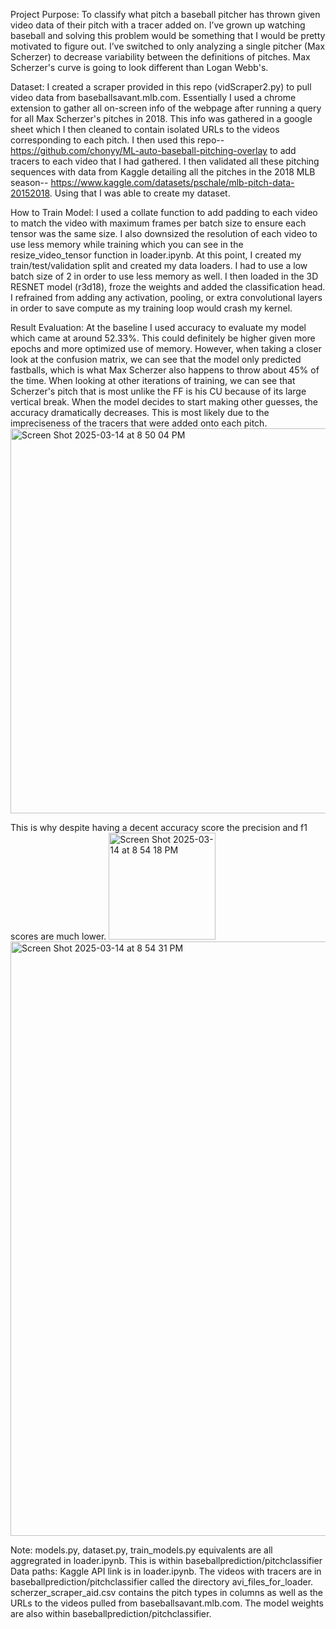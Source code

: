 Project Purpose: To classify what pitch a baseball pitcher has thrown given video data of their pitch with a tracer added on. I’ve grown up watching baseball and solving this problem would be 
something that I would be pretty motivated to figure out. I’ve switched to only analyzing a single pitcher (Max Scherzer) to decrease variability between the definitions of pitches. Max Scherzer's
curve is going to look different than Logan Webb's. 

Dataset: I created a scraper provided in this repo (vidScraper2.py) to pull video data from baseballsavant.mlb.com. Essentially I used a chrome extension to gather all on-screen info of the webpage after running
a query for all Max Scherzer's pitches in 2018. This info was gathered in a google sheet which I then cleaned to contain isolated URLs to the videos corresponding to each pitch. I then used
this repo-- https://github.com/chonyy/ML-auto-baseball-pitching-overlay to add tracers to each video that I had gathered. I then validated all these pitching sequences with data from Kaggle detailing all the
pitches in the 2018 MLB season-- https://www.kaggle.com/datasets/pschale/mlb-pitch-data-20152018. Using that I was able to create my dataset.

How to Train Model: I used a collate function to add padding to each video to match the video with maximum frames per batch size to ensure each tensor was the same size. I also downsized the resolution of each video to use less memory while training which you can see in the resize_video_tensor function in loader.ipynb. At this point, I created my train/test/validation split  and created my data loaders. I had to use a low batch size of 2 in order to use less memory as well. I then loaded in the 3D RESNET model (r3d18), froze the weights and added the classification head. I refrained from adding any activation, pooling, or extra convolutional layers in order to save compute as my training loop would crash my kernel. 

Result Evaluation: At the baseline I used accuracy to evaluate my model which came at around 52.33%. This could definitely be higher given more epochs and more optimized use of memory. However, when taking a closer look at the confusion matrix, we can see that the model only predicted fastballs, which is what Max Scherzer also happens to throw about 45% of the time. When looking at other iterations of training, we can see that Scherzer's pitch that is most unlike the FF is his CU because of its large vertical break. When the model decides to start making other guesses, the accuracy dramatically decreases. This is most likely due to the impreciseness of the tracers that were added onto each pitch. <img width="616" alt="Screen Shot 2025-03-14 at 8 50 04 PM" src="https://github.com/user-attachments/assets/f7865614-ba73-48a6-8fbd-414aaa515214" />

This is why despite having a decent accuracy score the precision and f1 scores are much lower.
<img width="171" alt="Screen Shot 2025-03-14 at 8 54 18 PM" src="https://github.com/user-attachments/assets/4676590e-bd4b-4f8e-ac1b-742dc9ac1d47" />
<img width="951" alt="Screen Shot 2025-03-14 at 8 54 31 PM" src="https://github.com/user-attachments/assets/5b39e697-24f0-4f5d-ac23-6b0fc9cde575" />

Note: models.py, dataset.py, train_models.py equivalents are all aggregrated in loader.ipynb. This is within baseballprediction/pitchclassifier
Data paths: Kaggle API link is in loader.ipynb. The videos with tracers are in baseballprediction/pitchclassifier called the directory avi_files_for_loader. scherzer_scraper_aid.csv contains the pitch types in columns as well as the URLs to the videos pulled from baseballsavant.mlb.com. The model weights are also within baseballprediction/pitchclassifier.
